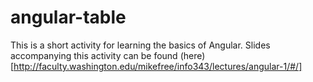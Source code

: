 # angular-table
This is a short activity for learning the basics of Angular.  Slides accompanying this activity can be found (here)[http://faculty.washington.edu/mikefree/info343/lectures/angular-1/#/]
